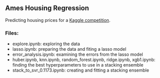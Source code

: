 ## Ames Housing Regression
Predicting housing prices for a [Kaggle competition](https://www.kaggle.com/c/house-prices-advanced-regression-techniques).

### Files:
- explore.ipynb: exploring the data
- lasso.ipynb: preparing the data and fiting a lasso model
- error_analysis.ipynb: examining the errors from the lasso model
- huber.ipynb, knn.ipynb, random_forest.ipynb, ridge.ipynb, xgb1.ipynb: finding the best hyperparameters to use in a stacking ensemble
- stack_to_svr_0.1173.ipynb: creating and fitting a stacking ensemble



